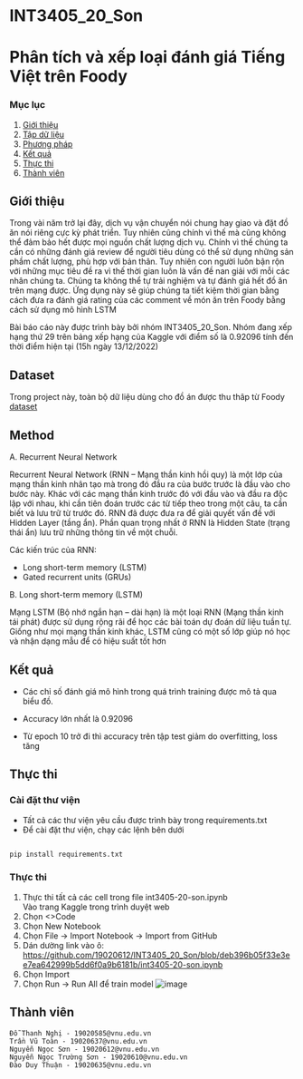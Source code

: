 # INT3405_20_Son
# Phân tích và xếp loại đánh giá Tiếng Việt trên Foody
### Mục lục
1. [Giới thiệu](#introduction)
2. [Tập dữ liệu](#dataset)
3. [Phương pháp](#method)
4. [Kết quả](#result)
5. [Thực thi](#run)
6. [Thành viên](#author)

## Giới thiệu<a name="introduction"></a>

Trong vài năm trở lại đây, dịch vụ vận chuyển nói chung hay giao và đặt đồ ăn nói riêng cực kỳ phát triển. Tuy nhiên cũng chính vì thế mà cũng không thể đảm bảo hết được mọi nguồn chất lượng dịch vụ. Chính vì thế chúng ta cần có những đánh giá review để người tiêu dùng có thể sử dụng những sản phầm chất lượng, phù hợp với bản thân. Tuy nhiên con người luôn bận rộn với những mục tiêu đề ra vì thế thời gian luôn là vấn đề nan giải với mỗi các nhân chúng ta. Chúng ta không thể tự trải nghiệm và tự đánh giá hết đồ ăn trên mạng được. Ứng dụng này sẽ giúp chúng ta tiết kiệm thời gian bằng cách đưa ra đánh giá rating của các comment về món ăn trên Foody bằng cách sử dụng mô hình LSTM

Bài báo cáo này được trình bày bởi nhóm INT3405_20_Son. Nhóm đang xếp hạng thứ 29 trên bảng xếp hạng của Kaggle với điểm số là 0.92096 tính đến thời điểm hiện tại (15h ngày 13/12/2022)  


## Dataset<a name="dataset"></a>

Trong project này, toàn bộ dữ liệu dùng cho đồ án được thu thâp từ Foody [dataset](https://www.kaggle.com/competitions/int3405-sentiment-analysis-problem/data) 

## Method<a name="method"></a>

A.	Recurrent Neural Network

Recurrent Neural Network (RNN – Mạng thần kinh hồi quy) là một lớp của mạng thần kinh nhân tạo mà trong đó đầu ra của bước trước là đầu vào cho bước này. Khác với các mạng thần kinh trước đó với đầu vào và đầu ra độc lập với nhau, khi cần tiên đoán trước các từ tiếp theo trong một câu, ta cần biết và lưu trữ từ trước đó. RNN đã được đưa ra để giải quyết vấn đề với Hidden Layer (tầng ẩn). Phần quan trọng nhất ở RNN là Hidden State (trạng thái ẩn) lưu trữ những thông tin về một chuỗi.

Các kiến trúc của RNN:
- Long short-term memory (LSTM)
- Gated recurrent units (GRUs)


B.	Long short-term memory (LSTM)

Mạng LSTM (Bộ nhớ ngắn hạn – dài hạn) là một loại RNN (Mạng thần kinh tái phát) được sử dụng rộng rãi để học các bài toán dự đoán dữ liệu tuần tự. Giống như mọi mạng thần kinh khác, LSTM cũng có một số lớp giúp nó học và nhận dạng mẫu để có hiệu suất tốt hơn

## Kết quả

* Các chỉ số đánh giá mô hình trong quá trình training được mô tả qua biểu đồ.

* Accuracy lớn nhất là 0.92096

* Từ epoch 10 trở đi thì accuracy trên tập test giảm do overfitting, loss tăng

## Thực thi

### Cài đặt thư viện 
* Tất cả các thư viện yêu cầu được trình bày trong requirements.txt
* Để cài đặt thư viện, chạy các lệnh bên dưới
```bash

pip install requirements.txt
```
### Thực thi
1. Thực thi tất cả các cell trong file int3405-20-son.ipynb  
  Vào trang Kaggle trong trình duyệt web
  1. Chọn <>Code
  2. Chọn New Notebook
  3. Chọn File -> Import Notebook -> Import from GitHub
  4. Dán dường link vào ô: https://github.com/19020612/INT3405_20_Son/blob/deb396b05f33e3ee7ea642999b5dd6f0a9b6181b/int3405-20-son.ipynb 
  5. Chọn Import 
  6. Chọn Run -> Run All để train model
  ![image](https://user-images.githubusercontent.com/116366668/207310217-12af6b59-0106-4bf6-bf23-1bcff409d109.png)

## Thành viên
```
Đỗ Thanh Nghị - 19020585@vnu.edu.vn
Trần Vũ Toàn - 19020637@vnu.edu.vn 
Nguyễn Ngọc Sơn - 19020612@vnu.edu.vn
Nguyễn Ngọc Trường Sơn - 19020610@vnu.edu.vn
Đào Duy Thuận - 19020635@vnu.edu.vn

